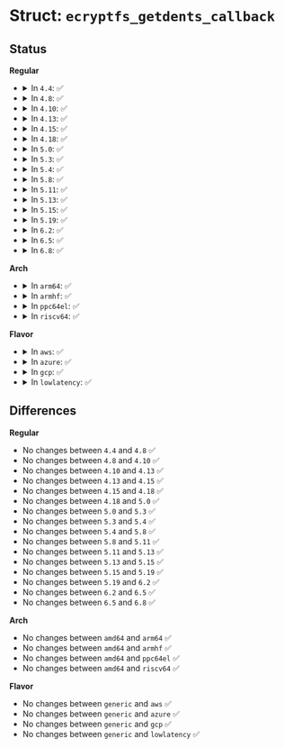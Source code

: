 # Struct: <code>ecryptfs_getdents_callback</code>

## Status
<b>Regular</b>
<ul>
<li>
<details>
<summary>In <code>4.4</code>: ✅</summary>

```c
struct ecryptfs_getdents_callback {
    struct dir_context ctx;
    struct dir_context *caller;
    struct super_block *sb;
    int filldir_called;
    int entries_written;
};
```
</details>
</li>
<li>
<details>
<summary>In <code>4.8</code>: ✅</summary>

```c
struct ecryptfs_getdents_callback {
    struct dir_context ctx;
    struct dir_context *caller;
    struct super_block *sb;
    int filldir_called;
    int entries_written;
};
```
</details>
</li>
<li>
<details>
<summary>In <code>4.10</code>: ✅</summary>

```c
struct ecryptfs_getdents_callback {
    struct dir_context ctx;
    struct dir_context *caller;
    struct super_block *sb;
    int filldir_called;
    int entries_written;
};
```
</details>
</li>
<li>
<details>
<summary>In <code>4.13</code>: ✅</summary>

```c
struct ecryptfs_getdents_callback {
    struct dir_context ctx;
    struct dir_context *caller;
    struct super_block *sb;
    int filldir_called;
    int entries_written;
};
```
</details>
</li>
<li>
<details>
<summary>In <code>4.15</code>: ✅</summary>

```c
struct ecryptfs_getdents_callback {
    struct dir_context ctx;
    struct dir_context *caller;
    struct super_block *sb;
    int filldir_called;
    int entries_written;
};
```
</details>
</li>
<li>
<details>
<summary>In <code>4.18</code>: ✅</summary>

```c
struct ecryptfs_getdents_callback {
    struct dir_context ctx;
    struct dir_context *caller;
    struct super_block *sb;
    int filldir_called;
    int entries_written;
};
```
</details>
</li>
<li>
<details>
<summary>In <code>5.0</code>: ✅</summary>

```c
struct ecryptfs_getdents_callback {
    struct dir_context ctx;
    struct dir_context *caller;
    struct super_block *sb;
    int filldir_called;
    int entries_written;
};
```
</details>
</li>
<li>
<details>
<summary>In <code>5.3</code>: ✅</summary>

```c
struct ecryptfs_getdents_callback {
    struct dir_context ctx;
    struct dir_context *caller;
    struct super_block *sb;
    int filldir_called;
    int entries_written;
};
```
</details>
</li>
<li>
<details>
<summary>In <code>5.4</code>: ✅</summary>

```c
struct ecryptfs_getdents_callback {
    struct dir_context ctx;
    struct dir_context *caller;
    struct super_block *sb;
    int filldir_called;
    int entries_written;
};
```
</details>
</li>
<li>
<details>
<summary>In <code>5.8</code>: ✅</summary>

```c
struct ecryptfs_getdents_callback {
    struct dir_context ctx;
    struct dir_context *caller;
    struct super_block *sb;
    int filldir_called;
    int entries_written;
};
```
</details>
</li>
<li>
<details>
<summary>In <code>5.11</code>: ✅</summary>

```c
struct ecryptfs_getdents_callback {
    struct dir_context ctx;
    struct dir_context *caller;
    struct super_block *sb;
    int filldir_called;
    int entries_written;
};
```
</details>
</li>
<li>
<details>
<summary>In <code>5.13</code>: ✅</summary>

```c
struct ecryptfs_getdents_callback {
    struct dir_context ctx;
    struct dir_context *caller;
    struct super_block *sb;
    int filldir_called;
    int entries_written;
};
```
</details>
</li>
<li>
<details>
<summary>In <code>5.15</code>: ✅</summary>

```c
struct ecryptfs_getdents_callback {
    struct dir_context ctx;
    struct dir_context *caller;
    struct super_block *sb;
    int filldir_called;
    int entries_written;
};
```
</details>
</li>
<li>
<details>
<summary>In <code>5.19</code>: ✅</summary>

```c
struct ecryptfs_getdents_callback {
    struct dir_context ctx;
    struct dir_context *caller;
    struct super_block *sb;
    int filldir_called;
    int entries_written;
};
```
</details>
</li>
<li>
<details>
<summary>In <code>6.2</code>: ✅</summary>

```c
struct ecryptfs_getdents_callback {
    struct dir_context ctx;
    struct dir_context *caller;
    struct super_block *sb;
    int filldir_called;
    int entries_written;
};
```
</details>
</li>
<li>
<details>
<summary>In <code>6.5</code>: ✅</summary>

```c
struct ecryptfs_getdents_callback {
    struct dir_context ctx;
    struct dir_context *caller;
    struct super_block *sb;
    int filldir_called;
    int entries_written;
};
```
</details>
</li>
<li>
<details>
<summary>In <code>6.8</code>: ✅</summary>

```c
struct ecryptfs_getdents_callback {
    struct dir_context ctx;
    struct dir_context *caller;
    struct super_block *sb;
    int filldir_called;
    int entries_written;
};
```
</details>
</li>
</ul>
<b>Arch</b>
<ul>
<li>
<details>
<summary>In <code>arm64</code>: ✅</summary>

```c
struct ecryptfs_getdents_callback {
    struct dir_context ctx;
    struct dir_context *caller;
    struct super_block *sb;
    int filldir_called;
    int entries_written;
};
```
</details>
</li>
<li>
<details>
<summary>In <code>armhf</code>: ✅</summary>

```c
struct ecryptfs_getdents_callback {
    struct dir_context ctx;
    struct dir_context *caller;
    struct super_block *sb;
    int filldir_called;
    int entries_written;
};
```
</details>
</li>
<li>
<details>
<summary>In <code>ppc64el</code>: ✅</summary>

```c
struct ecryptfs_getdents_callback {
    struct dir_context ctx;
    struct dir_context *caller;
    struct super_block *sb;
    int filldir_called;
    int entries_written;
};
```
</details>
</li>
<li>
<details>
<summary>In <code>riscv64</code>: ✅</summary>

```c
struct ecryptfs_getdents_callback {
    struct dir_context ctx;
    struct dir_context *caller;
    struct super_block *sb;
    int filldir_called;
    int entries_written;
};
```
</details>
</li>
</ul>
<b>Flavor</b>
<ul>
<li>
<details>
<summary>In <code>aws</code>: ✅</summary>

```c
struct ecryptfs_getdents_callback {
    struct dir_context ctx;
    struct dir_context *caller;
    struct super_block *sb;
    int filldir_called;
    int entries_written;
};
```
</details>
</li>
<li>
<details>
<summary>In <code>azure</code>: ✅</summary>

```c
struct ecryptfs_getdents_callback {
    struct dir_context ctx;
    struct dir_context *caller;
    struct super_block *sb;
    int filldir_called;
    int entries_written;
};
```
</details>
</li>
<li>
<details>
<summary>In <code>gcp</code>: ✅</summary>

```c
struct ecryptfs_getdents_callback {
    struct dir_context ctx;
    struct dir_context *caller;
    struct super_block *sb;
    int filldir_called;
    int entries_written;
};
```
</details>
</li>
<li>
<details>
<summary>In <code>lowlatency</code>: ✅</summary>

```c
struct ecryptfs_getdents_callback {
    struct dir_context ctx;
    struct dir_context *caller;
    struct super_block *sb;
    int filldir_called;
    int entries_written;
};
```
</details>
</li>
</ul>

## Differences
<b>Regular</b>
<ul>
<li>
No changes between <code>4.4</code> and <code>4.8</code> ✅
</li>
<li>
No changes between <code>4.8</code> and <code>4.10</code> ✅
</li>
<li>
No changes between <code>4.10</code> and <code>4.13</code> ✅
</li>
<li>
No changes between <code>4.13</code> and <code>4.15</code> ✅
</li>
<li>
No changes between <code>4.15</code> and <code>4.18</code> ✅
</li>
<li>
No changes between <code>4.18</code> and <code>5.0</code> ✅
</li>
<li>
No changes between <code>5.0</code> and <code>5.3</code> ✅
</li>
<li>
No changes between <code>5.3</code> and <code>5.4</code> ✅
</li>
<li>
No changes between <code>5.4</code> and <code>5.8</code> ✅
</li>
<li>
No changes between <code>5.8</code> and <code>5.11</code> ✅
</li>
<li>
No changes between <code>5.11</code> and <code>5.13</code> ✅
</li>
<li>
No changes between <code>5.13</code> and <code>5.15</code> ✅
</li>
<li>
No changes between <code>5.15</code> and <code>5.19</code> ✅
</li>
<li>
No changes between <code>5.19</code> and <code>6.2</code> ✅
</li>
<li>
No changes between <code>6.2</code> and <code>6.5</code> ✅
</li>
<li>
No changes between <code>6.5</code> and <code>6.8</code> ✅
</li>
</ul>
<b>Arch</b>
<ul>
<li>
No changes between <code>amd64</code> and <code>arm64</code> ✅
</li>
<li>
No changes between <code>amd64</code> and <code>armhf</code> ✅
</li>
<li>
No changes between <code>amd64</code> and <code>ppc64el</code> ✅
</li>
<li>
No changes between <code>amd64</code> and <code>riscv64</code> ✅
</li>
</ul>
<b>Flavor</b>
<ul>
<li>
No changes between <code>generic</code> and <code>aws</code> ✅
</li>
<li>
No changes between <code>generic</code> and <code>azure</code> ✅
</li>
<li>
No changes between <code>generic</code> and <code>gcp</code> ✅
</li>
<li>
No changes between <code>generic</code> and <code>lowlatency</code> ✅
</li>
</ul>
